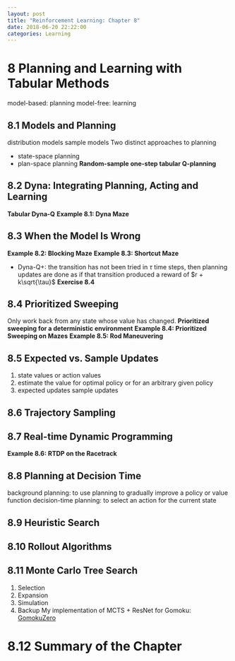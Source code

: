 ```yaml
---
layout: post
title: "Reinforcement Learning: Chapter 8"
date: 2018-06-20 22:22:00
categories: Learning
---
```


# 8 Planning and Learning with Tabular Methods
model-based: planning
model-free: learning
## 8.1 Models and Planning
distribution models
sample models
Two distinct approaches to planning
  * state-space planning
  * plan-space planning
**Random-sample one-step tabular Q-planning**
## 8.2 Dyna: Integrating Planning, Acting and Learning
**Tabular Dyna-Q**
**Example 8.1: Dyna Maze**
## 8.3 When the Model Is Wrong
**Example 8.2: Blocking Maze**
**Example 8.3: Shortcut Maze**
  * Dyna-Q+: the transition has not been tried in $\tau$ time steps, then planning updates are done as if that transition produced a reward of $r + k\sqrt{\tau}$
**Exercise 8.4**

## 8.4 Prioritized Sweeping
Only work back from any state whose value has changed.
**Prioritized sweeping for a deterministic environment**
**Example 8.4: Prioritized Sweeping on Mazes**
**Example 8.5: Rod Maneuvering**
## 8.5 Expected vs. Sample Updates
1. state values or action values
2. estimate the value for optimal policy or for an arbitrary given policy
3. expected updates sample updates
## 8.6 Trajectory Sampling
## 8.7 Real-time Dynamic Programming
**Example 8.6: RTDP on the Racetrack**
## 8.8 Planning at Decision Time
background planning: to use planning to gradually improve a policy or value function
decision-time planning: to select an action for the current state
## 8.9 Heuristic Search
## 8.10 Rollout Algorithms
## 8.11 Monte Carlo Tree Search
1. Selection
2. Expansion
3. Simulation
4. Backup
My implementation of MCTS + ResNet for Gomoku: [GomokuZero](https://github.com/FiveEyes/GomokuZero)
# 8.12 Summary of the Chapter
